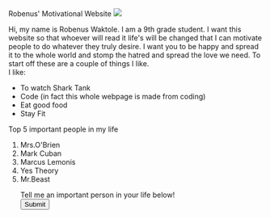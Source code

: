 <!DOCTYPE html>
<html>
<head>
Robenus' Motivational Website
</head>
<img src="https://lh3.googleusercontent.com/gyM8YZNoAGEczfwoiWwc6iE4TwcqnRlvSvdVhbEOpUm03wpeFWCGr0X3UxhOf5-nsdVzTUjIxD1ysW4B-lnIqt64TLyuKhYUCOsdwQFlruBuMrGWQl6Y2xmQV6fVWJF2kkDN3GHCpw=w2400">
<p>
 Hi, my name is Robenus Waktole. I am a 9th grade student. I want this website so that whoever will read it life's will be changed that I can motivate people to do whatever they truly desire. I want you to be happy and spread it to the whole world and stomp the hatred and spread the love we need. To start off these are a couple of things I like.
 <br>
 I like:
 <ul>
  <li>To watch Shark Tank</li>
<li>Code (in fact this whole webpage is made from coding)</li>
 <li>Eat good food</li>
  <li>Stay Fit</li>
  </ul>
 Top 5 important people in my life
 <ol>
  <li>Mrs.O'Brien</li>
  <li>Mark Cuban</li>
  <li>Marcus Lemonis</li>
  <li>Yes Theory</li>
  <li>Mr.Beast</li>
   </p>
 Tell me an important person in your life below!
 <form action="https://docs.google.com/document/d/1N3XLEyp34Odu31ZifVX8p3BLNZvcC-KAMFaJ-j034MM/edit"</form>
 <button type="submit">Submit</button>
</html>
